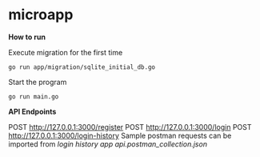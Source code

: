 
# microapp
**How to run**

Execute migration for the first time

    go run app/migration/sqlite_initial_db.go 

Start the program

    go run main.go

**API Endpoints**

POST http://127.0.0.1:3000/register
POST http://127.0.0.1:3000/login
POST http://127.0.0.1:3000/login-history
Sample postman requests can be imported from 
*login history app api.postman_collection.json*
